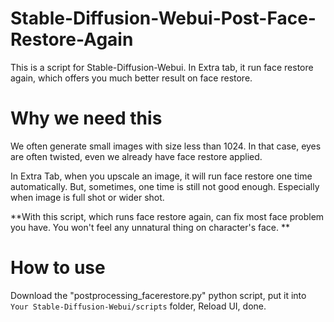 # Stable-Diffusion-Webui-Post-Face-Restore-Again
This is a script for Stable-Diffusion-Webui. In Extra tab, it run face restore again, which offers you much better result on face restore.

# Why we need this
We often generate small images with size less than 1024. In that case, eyes are often twisted, even we already have face restore applied.

In Extra Tab, when you upscale an image, it will run face restore one time automatically. But, sometimes, one time is still not good enough.
Especially when image is full shot or wider shot.

**With this script, which runs face restore again, can fix most face problem you have. You won't feel any unnatural thing on character's face.
**
# How to use
Download the "postprocessing_facerestore.py" python script, put it into `Your Stable-Diffusion-Webui/scripts` folder, Reload UI, done.


